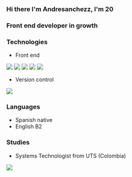 ### Hi there I'm Andresanchezz, I'm 20
### Front end developer in growth
### Technologies
- Front end                                                   

<img src="https://www.vectorlogo.zone/logos/w3_html5/w3_html5-icon.svg"/>     <img src="https://www.vectorlogo.zone/logos/w3_css/w3_css-icon.svg"/>     <img src="https://www.vectorlogo.zone/logos/vuejs/vuejs-icon.svg"/> <img src="https://www.vectorlogo.zone/logos/flutterio/flutterio-icon.svg"/>  <img src="https://www.vectorlogo.zone/logos/reactjs/reactjs-icon.svg"/>  

- Version control     
  
<img src="https://www.vectorlogo.zone/logos/git-scm/git-scm-icon.svg"/> 

### Languages
- Spanish native
- English B2    
### Studies
- Systems Technologist from UTS (Colombia) 
 
<img align="left" src="https://github-readme-stats.vercel.app/api?username=andresanchezz&show_icons=true&theme=react" />

